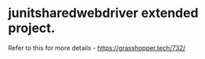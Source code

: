 # junitsharedwebdriver extended project.
Refer to this for more details - https://grasshopper.tech/732/
